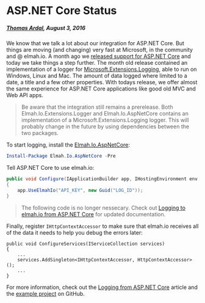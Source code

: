# ASP.NET Core Status##### [Thomas Ardal](http://elmah.io/about/), August 3, 2016We know that we talk a lot about our integration for ASP.NET Core. But things are moving (and changing) very fast at Microsoft, in the community and @ elmah.io. A month ago we [released support for ASP.NET Core](/support-for-dotnet-and-aspnet-core) and today we take things a step further. The month old release contained an implementation of a logger for [Microsoft.Extensions.Logging](https://www.nuget.org/packages/Microsoft.Extensions.Logging/), able to run on Windows, Linux and Mac. The amount of data logged where limited to a date, a title and a few other properties. With todays release, we offer almost the same experience for ASP.NET Core applications like good old MVC and Web API apps.> Be aware that the integration still remains a prerelease. Both Elmah.Io.Extensions.Logger and Elmah.Io.AspNetCore contains an implementation of a Microsoft.Extensions.Logging logger. This will probably change in the future by using dependencies between the two packages.To start logging, install the [Elmah.Io.AspNetCore](https://www.nuget.org/packages/Elmah.Io.AspNetCore/1.0.0-pre-7):```powershellInstall-Package Elmah.Io.AspNetCore -Pre```Tell ASP.NET Core to use elmah.io:```csharppublic void Configure(IApplicationBuilder app, IHostingEnvironment env, ILoggerFactory fac){    app.UseElmahIo("API_KEY", new Guid("LOG_ID"));}```> The following code is no longer nessecary. Check out [Logging to elmah.io from ASP.NET Core](https://docs.elmah.io/logging-to-elmah-io-from-aspnet-core/) for updated documentation.Finally, register `IHttpContextAccessor` to make sure that elmah.io receives all of the data it needs to help you debug the errors later:```public void ConfigureServices(IServiceCollection services){    ...    services.AddSingleton<IHttpContextAccessor, HttpContextAccessor>();    ...}```For more information, check out the [Logging from ASP.NET Core](https://docs.elmah.io/logging-to-elmah-io-from-aspnet-core/) article and the [example project](https://github.com/elmahio/Elmah.Io.AspNetCore/tree/master/Elmah.Io.AspNetCore.Example) on GitHub.